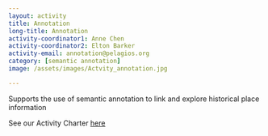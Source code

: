 ```yaml
---
layout: activity
title: Annotation
long-title: Annotation
activity-coordinator1: Anne Chen
activity-coordinator2: Elton Barker
activity-email: annotation@pelagios.org
category: [semantic annotation]
image: /assets/images/Actvity_annotation.jpg

---
```


Supports the use of semantic annotation to link and explore historical place information 

See our Activity Charter <a href="https://docs.google.com/document/d/1Id6Ml9XKxiyf_VsG98DyeXzlAtLUbKqfhiNRkFDY4PY/edit">here</a> 
